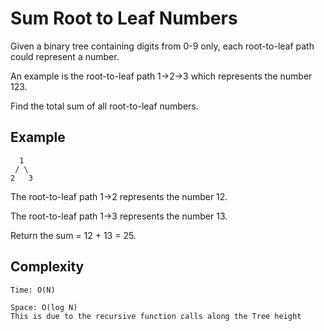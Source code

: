 # Sum Root to Leaf Numbers

Given a binary tree containing digits from 0-9 only, each root-to-leaf path could represent a number.

An example is the root-to-leaf path 1->2->3 which represents the number 123.

Find the total sum of all root-to-leaf numbers.


## Example

	  1		
	 / \		
	2   3		
  
The root-to-leaf path 1->2 represents the number 12.

The root-to-leaf path 1->3 represents the number 13.

Return the sum = 12 + 13 = 25.


## Complexity
	Time: O(N)
	
	Space: O(log N) 
	This is due to the recursive function calls along the Tree height